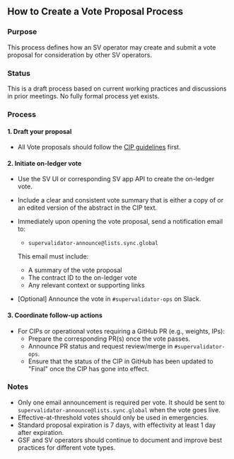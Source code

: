## How to Create a Vote Proposal Process

### Purpose

This process defines how an SV operator may create and submit a vote proposal for consideration by other SV operators.

### Status

This is a draft process based on current working practices and discussions in prior meetings. No fully formal process yet exists.

### Process

#### 1. Draft your proposal

- All Vote proposals should follow the [CIP guidelines](https://github.com/global-synchronizer-foundation/cips/blob/main/cip-0000/cip-0000.md) first.

#### 2. Initiate on-ledger vote

- Use the SV UI or corresponding SV app API to create the on-ledger vote.
- Include a clear and consistent vote summary that is either a copy of or an edited version of the abstract in the CIP text.
- Immediately upon opening the vote proposal, send a notification email to:
  - `supervalidator-announce@lists.sync.global`

  This email must include:
  - A summary of the vote proposal
  - The contract ID to the on-ledger vote
  - Any relevant context or supporting links
- [Optional] Announce the vote in `#supervalidator-ops` on Slack.

#### 3. Coordinate follow-up actions

- For CIPs or operational votes requiring a GitHub PR (e.g., weights, IPs):
  - Prepare the corresponding PR(s) once the vote passes.
  - Announce PR status and request review/merge in `#supervalidator-ops`.
  - Ensure that the status of the CIP in GitHub has been updated to "Final" once the CIP has gone into effect. 

### Notes

- Only one email announcement is required per vote. It should be sent to `supervalidator-announce@lists.sync.global` when the vote goes live.
- Effective-at-threshold votes should only be used in emergencies.
- Standard proposal expiration is 7 days, with effectivity at least 1 day after expiration.
- GSF and SV operators should continue to document and improve best practices for different vote types.
